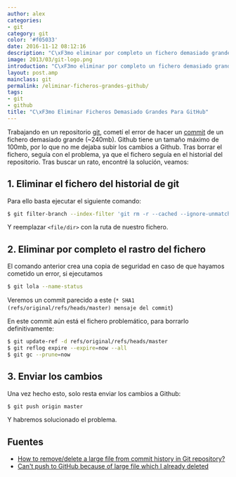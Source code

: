 ```yaml
---
author: alex
categories:
- git
category: git
color: '#f05033'
date: 2016-11-12 08:12:16
description: "C\xF3mo eliminar por completo un fichero demasiado grande para GitHub"
image: 2013/03/git-logo.png
introduction: "C\xF3mo eliminar por completo un fichero demasiado grande para GitHub"
layout: post.amp
mainclass: git
permalink: /eliminar-ficheros-grandes-github/
tags:
- git
- github
title: "C\xF3mo Eliminar Ficheros Demasiado Grandes Para GitHub"
---
```


Trabajando en un repositorio [git](https://elbauldelprogramador.com/git/ "Artículos sobre Git"), cometí el error de hacer un [commit](https://elbauldelprogramador.com/mini-tutorial-y-chuleta-de-comandos-git/ "Git: Mini Tutorial y chuleta de comandos") de un fichero demasiado grande (~240mb). Github tiene un tamaño máximo de 100mb, por lo que no me dejaba subir los cambios a Github. Tras borrar el fichero, seguía con el problema, ya que el fichero seguía en el historial del repositorio. Tras buscar un rato, encontré la solución, veamos:



## 1. Eliminar el fichero del historial de git

Para ello basta ejecutar el siguiente comando:

```bash
$ git filter-branch --index-filter 'git rm -r --cached --ignore-unmatch <file/dir>' HEAD
```

<!--more-->

Y reemplazar `<file/dir>` con la ruta de nuestro fichero.

## 2. Eliminar por completo el rastro del fichero

El comando anterior crea una copia de seguridad en caso de que hayamos cometido un error, si ejecutamos

```bash
$ git lola --name-status
```

Veremos un commit parecido a este (`* SHA1 (refs/original/refs/heads/master) mensaje del commit`)

En este commit aún está el fichero problemático, para borrarlo definitivamente:

```bash
$ git update-ref -d refs/original/refs/heads/master
$ git reflog expire --expire=now --all
$ git gc --prune=now
```

## 3. Enviar los cambios

Una vez hecho esto, solo resta enviar los cambios a Github:

```bash
$ git push origin master
```

Y habremos solucionado el problema.

## Fuentes

- [How to remove/delete a large file from commit history in Git repository?](http://stackoverflow.com/questions/2100907/how-to-remove-delete-a-large-file-from-commit-history-in-git-repository "How to remove/delete a large file from commit history in Git repository?")
- [Can't push to GitHub because of large file which I already deleted](http://stackoverflow.com/questions/19573031/cant-push-to-github-because-of-large-file-which-i-already-deleted "Can't push to GitHub because of large file which I already deleted")